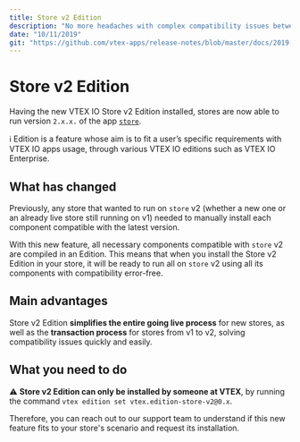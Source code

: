 ```yaml
---
title: Store v2 Edition 
description: "No more headaches with complex compatibility issues between `store` v1 and v2 thanks to Store v2 Edition."
date: "10/11/2019"
git: "https://github.com/vtex-apps/release-notes/blob/master/docs/2019-week-39-40/store-v2-edition.md"
---
```


# Store v2 Edition

Having the new VTEX IO Store v2 Edition installed, stores are now able to run version `2.x.x.` of the app [`store`](https://github.com/vtex-apps/store).

:information_source: Edition is a feature whose aim is to fit a user’s specific requirements with VTEX IO apps usage, through various VTEX IO editions such as VTEX IO Enterprise.

## What has changed

Previously, any store that wanted to run on `store` v2 (whether a new one or an already live store still running on v1) needed to manually install each component compatible with the latest version.

With this new feature, all necessary components compatible with `store` v2 are compiled in an Edition. This means that when you install the Store v2 Edition in your store, it will be ready to run all on `store` v2 using all its components with compatibility error-free. 

## Main advantages

Store v2 Edition **simplifies the entire going live process** for new stores, as well as the **transaction process** for stores from v1 to v2, solving compatibility issues quickly and easily. 

## What you need to do 

:warning: **Store v2 Edition can only be installed by someone at VTEX**, by running the command `vtex edition set vtex.edition-store-v2@0.x`. 

Therefore, you can reach out to our support team to understand if this new feature fits to your store's scenario and request its installation.
